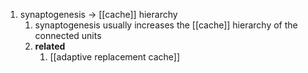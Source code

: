 1. synaptogenesis → [[cache]] hierarchy
	1. synaptogenesis usually increases the [[cache]] hierarchy of the connected units
	2. **related**
		1. [[adaptive replacement cache]]